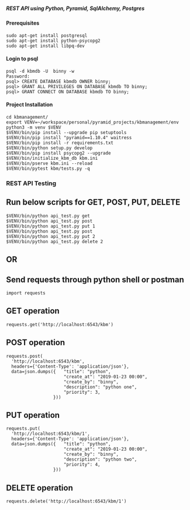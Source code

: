 
##### REST API using Python, Pyramid, SqlAlchemy, Postgres

#### Prerequisites
```
sudo apt-get install postgresql
sudo apt-get install python-psycopg2
sudo apt-get install libpq-dev
```

#### Login to psql
```
psql -d kbmdb -U  binny -w
Password:
psql> CREATE DATABASE kbmdb OWNER binny;
psql> GRANT ALL PRIVILEGES ON DATABASE kbmdb TO binny;
psql> GRANT CONNECT ON DATABASE kbmdb TO binny;

```

#### Project Installation
```
cd kbmanagement/
export VENV=~/workspace/personal/pyramid_projects/kbmanagement/env
python3 -m venv $VENV
$VENV/bin/pip install --upgrade pip setuptools
$VENV/bin/pip install "pyramid==1.10.4" waitress
$VENV/bin/pip install -r requirements.txt
$VENV/bin/python setup.py develop
$VENV/bin/pip install psycopg2 --upgrade
$VENV/bin/initialize_kbm_db kbm.ini
$VENV/bin/pserve kbm.ini --reload
$VENV/bin/pytest kbm/tests.py -q
```

### REST API Testing

## Run below scripts for GET, POST, PUT, DELETE
```
$VENV/bin/python api_test.py get
$VENV/bin/python api_test.py post
$VENV/bin/python api_test.py put 1
$VENV/bin/python api_test.py post
$VENV/bin/python api_test.py put 2
$VENV/bin/python api_test.py delete 2

```

## OR

## Send requests through python shell or postman

```
import requests
```

## GET operation
```
requests.get('http://localhost:6543/kbm')
```

## POST operation
```
requests.post(
  'http://localhost:6543/kbm',
  headers={'Content-Type': 'application/json'},
  data=json.dumps({   "title": "python",
                      "create_at": "2019-01-23 00:00",
                      "create_by": "binny",
                      "description": "python one",
                      "priority": 3,
                  }))
```

## PUT operation
```
requests.put(
  'http://localhost:6543/kbm/1',
  headers={'Content-Type': 'application/json'},
  data=json.dumps({   "title": "python",
                      "create_at": "2019-01-23 00:00",
                      "create_by": "binny",
                      "description": "python two",
                      "priority": 4,
                  }))
```

## DELETE operation
```
requests.delete('http://localhost:6543/kbm/1')
```
